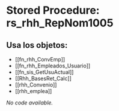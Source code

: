 # Stored Procedure: rs_rhh_RepNom1005

## Usa los objetos:
- [[fn_rhh_ConvEmp]]
- [[fn_rhh_Empleados_Usuario]]
- [[fn_sis_GetUsuActual]]
- [[Rhh_BasesRet_Calc]]
- [[rhh_Convenio]]
- [[rhh_emplea]]

*No code available.*
